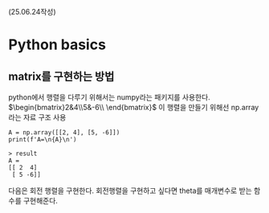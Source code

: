 (25.06.24작성)
# Python basics
## matrix를 구현하는 방법
python에서 행렬을 다루기 위해서는 numpy라는 패키지를 사용한다.   
$\begin{bmatrix}2&4\\5&-6\\ \end{bmatrix}$ 
이 행렬을 만들기 위해선 np.array라는 자료 구조 사용   

    A = np.array([[2, 4], [5, -6]])
    print(f'A=\n{A}\n')

    > result
    A = 
    [[ 2  4]
     [ 5 -6]]
다음은 회전 행렬을 구현한다. 회전행렬을 구현하고 싶다면 theta를 매개변수로 받는 함수를 구현해준다.
